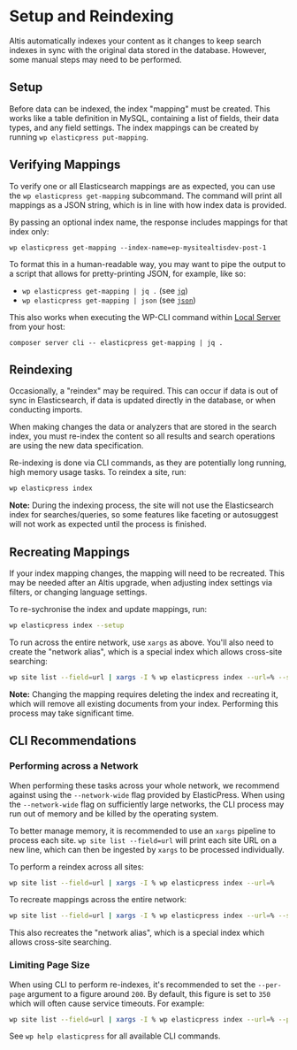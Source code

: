# Setup and Reindexing

Altis automatically indexes your content as it changes to keep search indexes in sync with the original data stored in the database. However, some manual steps may need to be performed.


## Setup

Before data can be indexed, the index "mapping" must be created. This works like a table definition in MySQL, containing a list of fields, their data types, and any field settings. The index mappings can be created by running `wp elasticpress put-mapping`.


## Verifying Mappings

To verify one or all Elasticsearch mappings are as expected, you can use the `wp elasticpress get-mapping` subcommand. The command will print all mappings as a JSON string, which is in line with how index data is provided.

By passing an optional index name, the response includes mappings for that index only:

```shell
wp elasticpress get-mapping --index-name=ep-mysitealtisdev-post-1
```

To format this in a human-readable way, you may want to pipe the output to a script that allows for pretty-printing JSON, for example, like so:

- `wp elasticpress get-mapping | jq .` (see [`jq`](https://stedolan.github.io/jq/))
- `wp elasticpress get-mapping | json` (see [`json`](https://trentm.com/json/))

This also works when executing the WP-CLI command within [Local Server](docs://local-server/) from your host:

```shell
composer server cli -- elasticpress get-mapping | jq .
```


## Reindexing

Occasionally, a "reindex" may be required. This can occur if data is out of sync in Elasticsearch, if data is updated directly in the database, or when conducting imports.

When making changes the data or analyzers that are stored in the search index, you must re-index the content so all results and search operations are using the new data specification.

Re-indexing is done via CLI commands, as they are potentially long running, high memory usage tasks. To reindex a site, run:

```sh
wp elasticpress index
```

**Note:** During the indexing process, the site will not use the Elasticsearch index for searches/queries, so some features like faceting or autosuggest will not work as expected until the process is finished.


## Recreating Mappings

If your index mapping changes, the mapping will need to be recreated. This may be needed after an Altis upgrade, when adjusting index settings via filters, or changing language settings.

To re-sychronise the index and update mappings, run:

```sh
wp elasticpress index --setup
```

To run across the entire network, use `xargs` as above. You'll also need to create the "network alias", which is a special index which allows cross-site searching:

```sh
wp site list --field=url | xargs -I % wp elasticpress index --url=% --setup && wp elasticpress recreate-network-alias
```

**Note:** Changing the mapping requires deleting the index and recreating it, which will remove all existing documents from your index. Performing this process may take significant time.


## CLI Recommendations

### Performing across a Network

When performing these tasks across your whole network, we recommend against using the `--network-wide` flag provided by ElasticPress. When using the `--network-wide` flag on sufficiently large networks, the CLI process may run out of memory and be killed by the operating system. 

To better manage memory, it is recommended to use an `xargs` pipeline to process each site. `wp site list --field=url` will print each site URL on a new line, which can then be ingested by `xargs` to be processed individually.

To perform a reindex across all sites:

```sh
wp site list --field=url | xargs -I % wp elasticpress index --url=%
```

To recreate mappings across the entire network:

```sh
wp site list --field=url | xargs -I % wp elasticpress index --url=% --setup && wp elasticpress recreate-network-alias
```

This also recreates the "network alias", which is a special index which allows cross-site searching.


### Limiting Page Size

When using CLI to perform re-indexes, it's recommended to set the `--per-page` argument to a figure around `200`. By default, this figure is set to `350` which will often cause service timeouts. For example:

```sh
wp site list --field=url | xargs -I % wp elasticpress index --url=% --per-page=200
```

See `wp help elasticpress` for all available CLI commands.
